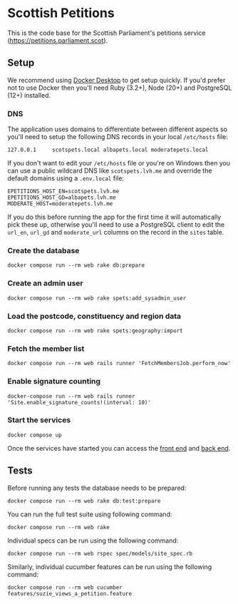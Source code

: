# Scottish Petitions

This is the code base for the Scottish Parliament's petitions service (https://petitions.parliament.scot).

## Setup

We recommend using [Docker Desktop][1] to get setup quickly. If you'd prefer not to use Docker then you'll need Ruby (3.2+), Node (20+) and PostgreSQL (12+) installed.

### DNS

The application uses domains to differentiate between different aspects so you'll need to setup the following DNS records in your local `/etc/hosts` file:

```
127.0.0.1     scotspets.local albapets.local moderatepets.local
```

If you don't want to edit your `/etc/hosts` file or you're on Windows then you can use a public wildcard DNS like `scotspets.lvh.me` and override the default domains using a `.env.local` file:

```
EPETITIONS_HOST_EN=scotspets.lvh.me
EPETITIONS_HOST_GD=albapets.lvh.me
MODERATE_HOST=moderatepets.lvh.me
```

If you do this before running the app for the first time it will automatically pick these up, otherwise you'll need to use a PostgreSQL client to edit the `url_en`, `url_gd` and `moderate_url` columns on the record in the `sites` table.

### Create the database

```
docker compose run --rm web rake db:prepare
```

### Create an admin user

```
docker compose run --rm web rake spets:add_sysadmin_user
```

### Load the postcode, constituency and region data

```
docker compose run --rm web rake spets:geography:import
```

### Fetch the member list

```
docker compose run --rm web rails runner 'FetchMembersJob.perform_now'
```

### Enable signature counting

```
docker-compose run --rm web rails runner 'Site.enable_signature_counts!(interval: 10)'
```

### Start the services

```
docker compose up
```

Once the services have started you can access the [front end][2] and [back end][3].

## Tests

Before running any tests the database needs to be prepared:

```
docker compose run --rm web rake db:test:prepare
```

You can run the full test suite using following command:

```
docker compose run --rm web rake
```

Individual specs can be run using the following command:

```
docker compose run --rm web rspec spec/models/site_spec.rb
```

Similarly, individual cucumber features can be run using the following command:

```
docker compose run --rm web cucumber features/suzie_views_a_petition.feature
```

[1]: https://www.docker.com/products/docker-desktop
[2]: http://localhost:3000/
[3]: http://localhost:3000/admin
